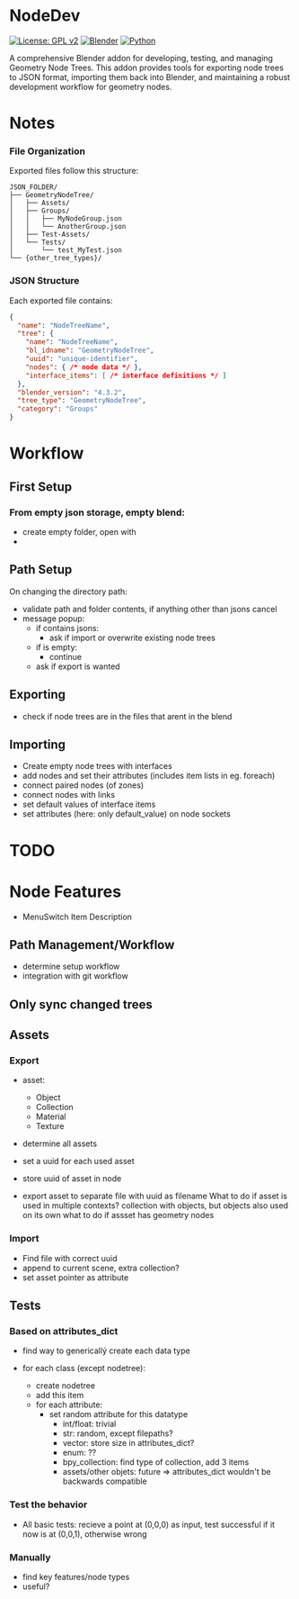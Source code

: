 # NodeDev

[![License: GPL v2](https://img.shields.io/badge/License-GPL%20v2-blue.svg)](https://www.gnu.org/licenses/old-licenses/gpl-2.0.en.html)
[![Blender](https://img.shields.io/badge/Blender-4.3%2B-orange.svg)](https://www.blender.org/)
[![Python](https://img.shields.io/badge/Python-3.11%2B-green.svg)](https://www.python.org/)

A comprehensive Blender addon for developing, testing, and managing Geometry Node Trees. This addon provides tools for exporting node trees to JSON format, importing them back into Blender, and maintaining a robust development workflow for geometry nodes.


# Notes

### File Organization

Exported files follow this structure:
```
JSON_FOLDER/
├── GeometryNodeTree/
│   ├── Assets/
│   ├── Groups/
│   │   ├── MyNodeGroup.json
│   │   └── AnotherGroup.json
│   ├── Test-Assets/
│   └── Tests/
│       └── test_MyTest.json
└── {other_tree_types}/
```

### JSON Structure

Each exported file contains:
```json
{
  "name": "NodeTreeName",
  "tree": {
    "name": "NodeTreeName",
    "bl_idname": "GeometryNodeTree",
    "uuid": "unique-identifier",
    "nodes": { /* node data */ },
    "interface_items": [ /* interface definitions */ ]
  },
  "blender_version": "4.3.2",
  "tree_type": "GeometryNodeTree",
  "category": "Groups"
}
```


# Workflow
## First Setup
### From empty json storage, empty blend:
- create empty folder, open with
-
## Path Setup
On changing the directory path:
- validate path and folder contents, if anything other than jsons cancel
- message popup:
  - if contains jsons:
    - ask if import or overwrite existing node trees
  - if is empty:
    - continue
  - ask if export is wanted
## Exporting
- check if node trees are in the files that arent in the blend
## Importing
- Create empty node trees with interfaces
- add nodes and set their attributes (includes item lists in eg. foreach)
- connect paired nodes (of zones)
- connect nodes with links
- set default values of interface items
- set attributes (here: only default_value) on node sockets



# TODO
# Node Features
- MenuSwitch Item Description
## Path Management/Workflow
- determine setup workflow
- integration with git workflow

## Only sync changed trees

## Assets
### Export
- asset:
  - Object
  - Collection
  - Material
  - Texture

- determine all assets
- set a uuid for each used asset
- store uuid of asset in node
- export asset to separate file with uuid as filename
What to do if asset is used in multiple contexts? collection with objects, but objects also used on its own
what to do if assset has geometry nodes
### Import
- Find file with correct uuid
- append to current scene, extra collection?
- set asset pointer as attribute

## Tests
### Based on attributes_dict
- find way to genericallý create each data type

- for each class (except nodetree):
  - create nodetree
  - add this item
  - for each attribute:
    - set random attribute for this datatype
      - int/float: trivial
      - str: random, except filepaths?
      - vector: store size in attributes_dict?
      - enum: ??
      - bpy_collection: find type of collection, add 3 items
      - assets/other objets: future
=> attributes_dict wouldn't be backwards compatible
### Test the behavior
- All basic tests: recieve a point at (0,0,0) as input, test successful if it now is at (0,0,1), otherwise wrong
### Manually
- find key features/node types
- useful?